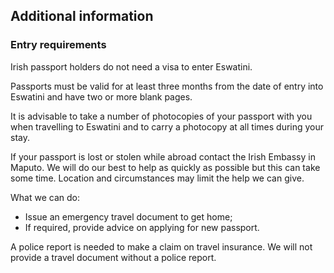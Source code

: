 ## Additional information

### **Entry requirements**

Irish passport holders do not need a visa to enter Eswatini.

Passports must be valid for at least three months from the date of entry into Eswatini and have two or more blank pages.

It is advisable to take a number of photocopies of your passport with you when travelling to Eswatini and to carry a photocopy at all times during your stay.

If your passport is lost or stolen while abroad contact the Irish Embassy in Maputo. We will do our best to help as quickly as possible but this can take some time. Location and circumstances may limit the help we can give.

What we can do:

* Issue an emergency travel document to get home;
* If required, provide advice on applying for new passport.

A police report is needed to make a claim on travel insurance. We will not provide a travel document without a police report.